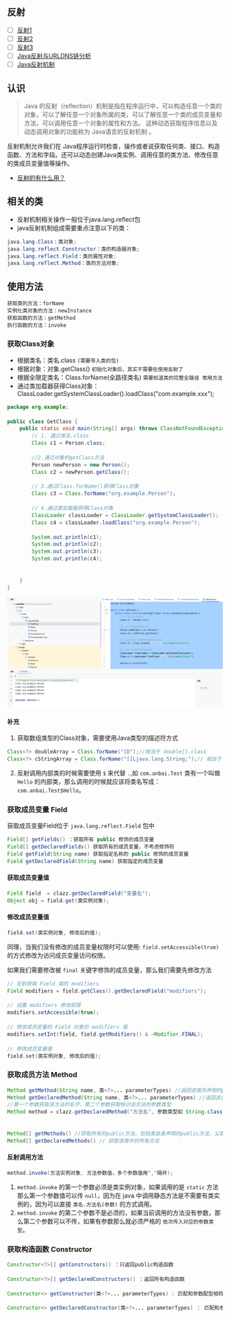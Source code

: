 ## 反射

- [ ] [反射1](https://wx.zsxq.com/group/2212251881/topic/422128255425528)
- [ ] [反射2](https://wx.zsxq.com/group/2212251881/topic/844142852851442)
- [ ] [反射3](https://wx.zsxq.com/group/2212251881/topic/111885244285122)
- [ ] [Java反射与URLDNS链分析](https://drun1baby.top/2022/05/20/Java%E5%8F%8D%E5%BA%8F%E5%88%97%E5%8C%96%E5%9F%BA%E7%A1%80%E7%AF%87-02-Java%E5%8F%8D%E5%B0%84%E4%B8%8EURLDNS%E9%93%BE%E5%88%86%E6%9E%90/#0x03-Java-%E5%8F%8D%E5%B0%84%E7%BB%84%E6%88%90%E7%9B%B8%E5%85%B3%E7%9A%84%E7%B1%BB)
- [ ] [Java反射机制](https://wiki.spacex.mk/doc/6265/)

## 认识

>Java 的反射（reflection）机制是指在程序运行中，可以构造任意一个类的对象，可以了解任意一个对象所属的类，可以了解任意一个类的成员变量和方法，可以调用任意一个对象的属性和方法。 这种动态获取程序信息以及动态调用对象的功能称为 Java语言的反射机制 。

反射机制允许我们在 Java程序运行时检查，操作或者说获取任何类、接口、构造函数、方法和字段。还可以动态创建Java类实例、调用任意的类方法、修改任意的类成员变量值等操作。

- [反射的有什么用？](https://www.zhihu.com/question/377483107)
## 相关的类
- 反射机制相关操作一般位于java.lang.reflect包
- java反射机制组成需要重点注意以下的类：
```java
java.lang.Class：类对象;
java.lang.reflect.Constructor：类的构造器对象;
java.lang.reflect.Field：类的属性对象;
java.lang.reflect.Method：类的方法对象;
```

## 使用方法
```java
获取类的方法：forName
实例化类对象的方法：newInstance
获取函数的方法：getMethod
执行函数的方法：invoke
```



### 获取Class对象

- 根据类名：类名.class  `(需要导入类的包)`
- 根据对象：对象.getClass() `初始化对象后，其实不需要在使用反射了`
- 根据全限定类名：Class.forName(全路径类名) `需要知道类的完整全路径 常用方法`
- 通过类加载器获得Class对象：ClassLoader.getSystemClassLoader().loadClass("com.example.xxx");

```java
package org.example;  
  
public class GetClass {  
    public static void main(String[] args) throws ClassNotFoundException {  
        // 1. 通过类名.class  
        Class c1 = Person.class;  
          
        //2.通过对象的getClass方法  
        Person newPerson = new Person();  
        Class c2 = newPerson.getClass();  
  
        // 3.通过Class.forName()获得Class对象  
        Class c3 = Class.forName("org.example.Person");  
  
        // 4.通过类加载器获得Class对象  
        ClassLoader classLoader = ClassLoader.getSystemClassLoader();  
        Class c4 = classLoader.loadClass("org.example.Person");  
  
        System.out.println(c1);   
        System.out.println(c2);  
        System.out.println(c3);  
        System.out.println(c4);  
  
  
    }  
}
```
![](media/Pasted%20image%2020250903195038.png)

#### 补充
1. 获取数组类型的Class对象，需要使用Java类型的描述符方式
```java
Class<?> doubleArray = Class.forName("[D");//相当于 double[].class
Class<?> cStringArray = Class.forName("[[Ljava.lang.String;");// 相当于 String[][].class
```
2. 反射调用内部类的时候需要使用 `$` 来代替 `.`,如 `com.anbai.Test` 类有一个叫做 `Hello` 的内部类，那么调用的时候就应该将类名写成：`com.anbai.Test$Hello`。


### 获取成员变量 Field

获取成员变量Field位于 `java.lang.reflect.Field` 包中
```java
Field[] getFields() ：获取所有 public 修饰的成员变量
Field[] getDeclaredFields() 获取所有的成员变量，不考虑修饰符
Field getField(String name) 获取指定名称的 public 修饰的成员变量
Field getDeclaredField(String name) 获取指定的成员变量
```

#### 获取成员变量值
```java
Field field  = clazz.getDeclaredField("变量名");
Object obj = field.get(类实例对象);
```


#### 修改成员变量值
```java
field.set(类实例对象, 修改后的值);
```

同理，当我们没有修改的成员变量权限时可以使用: `field.setAccessible(true)` 的方式修改为访问成员变量访问权限。

如果我们需要修改被 `final` 关键字修饰的成员变量，那么我们需要先修改方法
```java
// 反射获取 Field 类的 modifiers
Field modifiers = field.getClass().getDeclaredField("modifiers");

// 设置 modifiers 修改权限
modifiers.setAccessible(true);

// 修改成员变量的 Field 对象的 modifiers 值
modifiers.setInt(field, field.getModifiers() & ~Modifier.FINAL);

// 修改成员变量值
field.set(类实例对象, 修改后的值);

```
### 获取成员方法 Method

```java
Method getMethod(String name, 类<?>... parameterTypes) //返回该类所声明的public方法
Method getDeclaredMethod(String name, 类<?>... parameterTypes) //返回该类所声明的所有方法(不包含父类)
//第一个参数获取该方法的名字，第二个参数获取标识该方法的参数类型
Method method = clazz.getDeclaredMethod("方法名", 参数类型如 String.class，多个参数用","号隔开);


Method[] getMethods() //获取所有的public方法，包括类自身声明的public方法，父类中的public方法、实现的接口方法
Method[] getDeclaredMethods() // 获取该类中的所有方法
```


#### 反射调用方法

```java
method.invoke(方法实例对象, 方法参数值，多个参数值用","隔开);

```
1. `method.invoke` 的第一个参数必须是类实例对象，如果调用的是 `static` 方法那么第一个参数值可以传 `null`，因为在 java 中调用静态方法是不需要有类实例的，因为可以直接 `类名.方法名(参数)` 的方式调用。
2. `method.invoke` 的第二个参数不是必须的，如果当前调用的方法没有参数，那么第二个参数可以不传，如果有参数那么就必须严格的 `依次传入对应的参数类型`。

### 获取构造函数 Constructor

```java
Constructor<?>[] getConstructors() ：只返回public构造函数

Constructor<?>[] getDeclaredConstructors() ：返回所有构造函数

Constructor<> getConstructor(类<?>... parameterTypes) : 匹配和参数配型相符的public构造函数

Constructor<> getDeclaredConstructor(类<?>... parameterTypes) ： 匹配和参数配型相符的构造函数
```